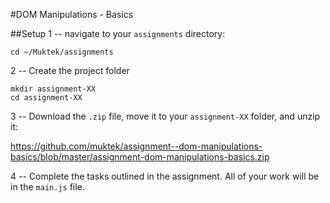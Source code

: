#DOM Manipulations - Basics

##Setup
1 -- navigate to your `assignments` directory:
```
cd ~/Muktek/assignments
```

2 -- Create the project folder
```
mkdir assignment-XX
cd assignment-XX
```

3 -- Download the `.zip` file, move it to your `assignment-XX` folder, and unzip it:

https://github.com/muktek/assignment--dom-manipulations-basics/blob/master/assignment-dom-manipulations-basics.zip

4 -- Complete the tasks outlined in the assignment. All of your work will be in the `main.js` file.
